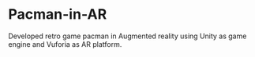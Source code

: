 # Pacman-in-AR
Developed retro game pacman in Augmented reality using Unity as game engine and Vuforia as AR platform.
